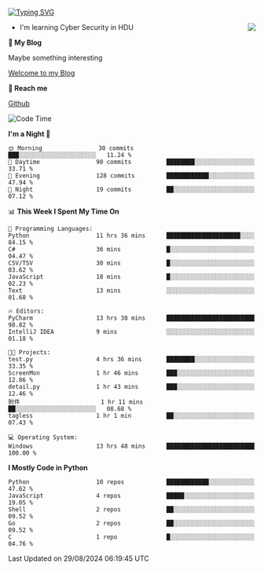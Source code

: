 [![Typing SVG](https://readme-typing-svg.herokuapp.com?font=Fira+Code&pause=1000&random=false&width=450&height=60&lines=Hello+%F0%9F%91%8B%F0%9F%8F%BB;I'm+JBNRZ)](https://git.io/typing-svg)

<a href="#">
  <img align="right" src="https://github-readme-stats.vercel.app/api?username=JBNRZ&show_icons=true&bg_color=15,f2f7fd,E0EAFC" />
</a>

- I'm learning Cyber Security in HDU

 **🌱 My Blog**

Maybe something interesting

[Welcome to my Blog](https://jbnrz.com.cn/)

 **💬 Reach me** 

[Github](https://github.com/JBNRZ)


<!--START_SECTION:waka-->
![Code Time](http://img.shields.io/badge/Code%20Time-653%20hrs%2048%20mins-blue)

**I'm a Night 🦉** 

```text
🌞 Morning                30 commits          ███░░░░░░░░░░░░░░░░░░░░░░   11.24 % 
🌆 Daytime                90 commits          ████████░░░░░░░░░░░░░░░░░   33.71 % 
🌃 Evening                128 commits         ████████████░░░░░░░░░░░░░   47.94 % 
🌙 Night                  19 commits          ██░░░░░░░░░░░░░░░░░░░░░░░   07.12 % 
```


📊 **This Week I Spent My Time On** 

```text
💬 Programming Languages: 
Python                   11 hrs 36 mins      █████████████████████░░░░   84.15 % 
C#                       36 mins             █░░░░░░░░░░░░░░░░░░░░░░░░   04.47 % 
CSV/TSV                  30 mins             █░░░░░░░░░░░░░░░░░░░░░░░░   03.62 % 
JavaScript               18 mins             █░░░░░░░░░░░░░░░░░░░░░░░░   02.23 % 
Text                     13 mins             ░░░░░░░░░░░░░░░░░░░░░░░░░   01.68 % 

🔥 Editors: 
PyCharm                  13 hrs 38 mins      █████████████████████████   98.82 % 
IntelliJ IDEA            9 mins              ░░░░░░░░░░░░░░░░░░░░░░░░░   01.18 % 

🐱‍💻 Projects: 
test.py                  4 hrs 36 mins       ████████░░░░░░░░░░░░░░░░░   33.35 % 
ScreenMon                1 hr 46 mins        ███░░░░░░░░░░░░░░░░░░░░░░   12.86 % 
detail.py                1 hr 43 mins        ███░░░░░░░░░░░░░░░░░░░░░░   12.46 % 
附件                       1 hr 11 mins        ██░░░░░░░░░░░░░░░░░░░░░░░   08.68 % 
tagless                  1 hr 1 min          ██░░░░░░░░░░░░░░░░░░░░░░░   07.43 % 

💻 Operating System: 
Windows                  13 hrs 48 mins      █████████████████████████   100.00 % 
```

**I Mostly Code in Python** 

```text
Python                   10 repos            ████████████░░░░░░░░░░░░░   47.62 % 
JavaScript               4 repos             █████░░░░░░░░░░░░░░░░░░░░   19.05 % 
Shell                    2 repos             ██░░░░░░░░░░░░░░░░░░░░░░░   09.52 % 
Go                       2 repos             ██░░░░░░░░░░░░░░░░░░░░░░░   09.52 % 
C                        1 repo              █░░░░░░░░░░░░░░░░░░░░░░░░   04.76 % 
```




 Last Updated on 29/08/2024 06:19:45 UTC
<!--END_SECTION:waka-->
